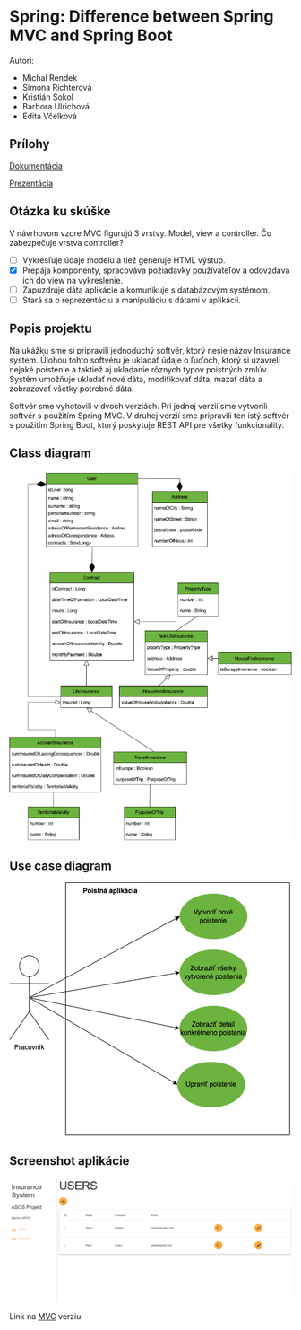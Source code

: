 # Spring: Difference between Spring MVC and Spring Boot

Autori:

- Michal Rendek
- Simona Richterová
- Kristián Sokol
- Barbora Ulrichová
- Edita Včelková


## Prílohy

[Dokumentácia](attachments/asos.pdf)

[Prezentácia](attachments/prezentacia.pdf)

## Otázka ku skúške 

V návrhovom vzore MVC figurujú 3 vrstvy. Model, view a controller. Čo zabezpečuje vrstva controller?

- [ ] Vykresľuje údaje modelu a tiež generuje HTML výstup.
- [x] Prepája komponenty, spracováva požiadavky používateľov a odovzdáva ich do view na vykreslenie.
- [ ] Zapuzdruje dáta aplikácie a komunikuje s databázovým systémom.
- [ ] Stará sa o reprezentáciu a manipuláciu s dátami v aplikácií. 

## Popis projektu

Na ukážku sme si pripravili jednoduchý softvér, ktorý nesie názov Insurance system. Úlohou tohto softvéru je ukladať údaje o ľuďoch, ktorý si uzavreli nejaké poistenie a taktiež aj ukladanie rôznych typov poistných zmlúv. Systém umožňuje ukladať nové dáta, modifikovať dáta, mazať dáta a zobrazovať všetky potrebné dáta.

Softvér sme vyhotovili v dvoch verziách. Pri jednej verzií sme vytvorili softvér s použitím Spring MVC. V druhej verzií sme pripravili ten istý softvér s použitím Spring Boot, ktorý poskytuje REST API pre všetky funkcionality.

## Class diagram

![Class diagram](attachments/class.png?raw=true "Class diagram")

## Use case diagram

![Use case diagram](attachments/use-case.png?raw=true "Use case diagram")

## Screenshot aplikácie

![Screenshot aplikácie](attachments/screenshot.png?raw=true "Screenshot aplikácie")

Link na [MVC](https://github.com/KikoSokol/ASOS-SpringMVC) verziu
